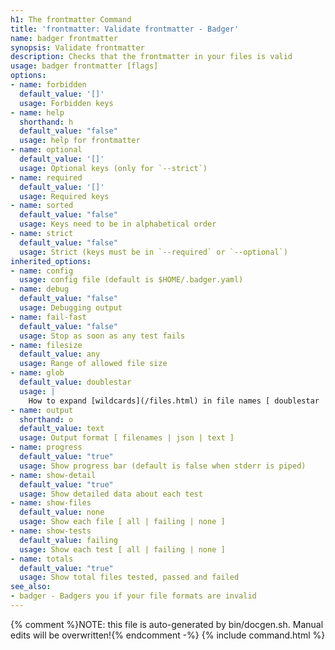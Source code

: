 ```yaml
---
h1: The frontmatter Command
title: 'frontmatter: Validate frontmatter - Badger'
name: badger frontmatter
synopsis: Validate frontmatter
description: Checks that the frontmatter in your files is valid
usage: badger frontmatter [flags]
options:
- name: forbidden
  default_value: '[]'
  usage: Forbidden keys
- name: help
  shorthand: h
  default_value: "false"
  usage: help for frontmatter
- name: optional
  default_value: '[]'
  usage: Optional keys (only for `--strict`)
- name: required
  default_value: '[]'
  usage: Required keys
- name: sorted
  default_value: "false"
  usage: Keys need to be in alphabetical order
- name: strict
  default_value: "false"
  usage: Strict (keys must be in `--required` or `--optional`)
inherited_options:
- name: config
  usage: config file (default is $HOME/.badger.yaml)
- name: debug
  default_value: "false"
  usage: Debugging output
- name: fail-fast
  default_value: "false"
  usage: Stop as soon as any test fails
- name: filesize
  default_value: any
  usage: Range of allowed file size
- name: glob
  default_value: doublestar
  usage: |
    How to expand [wildcards](/files.html) in file names [ doublestar | golang | none ]
- name: output
  shorthand: o
  default_value: text
  usage: Output format [ filenames | json | text ]
- name: progress
  default_value: "true"
  usage: Show progress bar (default is false when stderr is piped)
- name: show-detail
  default_value: "true"
  usage: Show detailed data about each test
- name: show-files
  default_value: none
  usage: Show each file [ all | failing | none ]
- name: show-tests
  default_value: failing
  usage: Show each test [ all | failing | none ]
- name: totals
  default_value: "true"
  usage: Show total files tested, passed and failed
see_also:
- badger - Badgers you if your file formats are invalid
---
```

{% comment %}NOTE: this file is auto-generated by bin/docgen.sh.  Manual edits will be overwritten!{% endcomment -%}
{% include command.html %}
